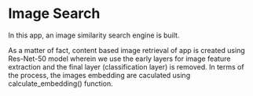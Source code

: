 # Image Search
In this app, an image similarity search engine is built. 

As a matter of fact, content based image retrieval of app is created using Res-Net-50 model wherein we use the early layers for image feature extraction and the final layer (classification layer) is removed. In terms of the process, the images embedding are caculated using calculate_embedding() function.

